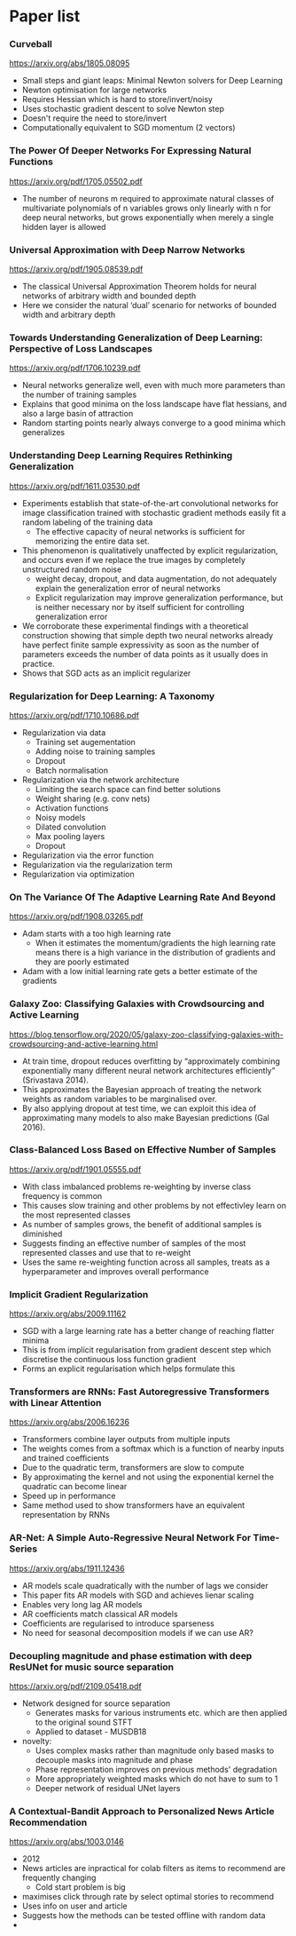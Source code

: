 # Paper list

### Curveball
https://arxiv.org/abs/1805.08095
* Small steps and giant leaps: Minimal Newton solvers for Deep Learning
* Newton optimisation for large networks
* Requires Hessian which is hard to store/invert/noisy
* Uses stochastic gradient descent to solve Newton step
* Doesn't require the need to store/invert
* Computationally equivalent to SGD momentum (2 vectors)

### The Power Of Deeper Networks For Expressing Natural Functions
https://arxiv.org/pdf/1705.05502.pdf
* The number of neurons m required to approximate natural classes of multivariate polynomials of n variables grows only linearly with n for deep neural networks, but grows exponentially when merely a single hidden layer is allowed

### Universal Approximation with Deep Narrow Networks
https://arxiv.org/pdf/1905.08539.pdf
* The classical Universal Approximation Theorem holds for neural networks of arbitrary width and bounded depth
* Here we consider the natural ‘dual’ scenario for networks of bounded width and arbitrary depth

### Towards Understanding Generalization of Deep Learning: Perspective of Loss Landscapes
https://arxiv.org/pdf/1706.10239.pdf
* Neural networks generalize well, even with much more parameters than the number of training samples
* Explains that good minima on the loss landscape have flat hessians, and also a large basin of attraction
* Random starting points nearly always converge to a good minima which generalizes

### Understanding Deep Learning Requires Rethinking Generalization
https://arxiv.org/pdf/1611.03530.pdf
* Experiments establish that state-of-the-art convolutional networks for image classification trained with stochastic gradient methods easily fit a random labeling of the training data
  * The effective capacity of neural networks is sufficient for memorizing the entire data set.
* This phenomenon is qualitatively unaffected by explicit regularization, and occurs even if we replace the true images by completely unstructured random noise
  * weight decay, dropout, and data augmentation, do not adequately explain the generalization error of neural networks
  * Explicit regularization may improve generalization performance, but is neither necessary nor by itself sufficient for controlling generalization error
* We corroborate these experimental findings with a theoretical construction showing that simple depth two neural networks already have perfect finite sample expressivity as soon as the number of parameters exceeds the number of data points as it usually does in practice.
* Shows that SGD acts as an implicit regularizer

### Regularization for Deep Learning: A Taxonomy
https://arxiv.org/pdf/1710.10686.pdf
* Regularization via data
  * Training set augementation
  * Adding noise to training samples
  * Dropout
  * Batch normalisation
* Regularization via the network architecture
  * Limiting the search space can find better solutions
  * Weight sharing (e.g. conv nets)
  * Activation functions
  * Noisy models
  * Dilated convolution
  * Max pooling layers
  * Dropout
* Regularization via the error function
* Regularization via the regularization term
* Regularization via optimization


### On The Variance Of The Adaptive Learning Rate And Beyond
https://arxiv.org/pdf/1908.03265.pdf
* Adam starts with a too high learning rate
  * When it estimates the momentum/gradients the high learning rate means there is a high variance in the distribution of gradients and they are poorly estimated
* Adam with a low initial learning rate gets a better estimate of the gradients

### Galaxy Zoo: Classifying Galaxies with Crowdsourcing and Active Learning
https://blog.tensorflow.org/2020/05/galaxy-zoo-classifying-galaxies-with-crowdsourcing-and-active-learning.html
* At train time, dropout reduces overfitting by “approximately combining exponentially many different neural network architectures efficiently” (Srivastava 2014).
* This approximates the Bayesian approach of treating the network weights as random variables to be marginalised over.
* By also applying dropout at test time, we can exploit this idea of approximating many models to also make Bayesian predictions (Gal 2016).

### Class-Balanced Loss Based on Effective Number of Samples
https://arxiv.org/pdf/1901.05555.pdf
* With class imbalanced problems re-weighting by inverse class frequency is common
* This causes slow training and other problems by not effectivley learn on the most represented classes
* As number of samples grows, the benefit of additional samples is diminished
* Suggests finding an effective number of samples of the most represented classes and use that to re-weight
* Uses the same re-weighting function across all samples, treats as a hyperparameter and improves overall performance

### Implicit Gradient Regularization
https://arxiv.org/abs/2009.11162
* SGD with a large learning rate has a better change of reaching flatter minima
* This is from implicit regularisation from gradient descent step which discretise the continuous loss function gradient
* Forms an explicit regularisation which helps formulate this

### Transformers are RNNs: Fast Autoregressive Transformers with Linear Attention
https://arxiv.org/abs/2006.16236
* Transformers combine layer outputs from multiple inputs
* The weights comes from a softmax which is a function of nearby inputs and trained coefficients
* Due to the quadratic term, transformers are slow to compute
* By approximating the kernel and not using the exponential kernel the quadratic can become linear
* Speed up in performance
* Same method used to show transformers have an equivalent representation by RNNs

### AR-Net: A Simple Auto-Regressive Neural Network For Time-Series
https://arxiv.org/abs/1911.12436
* AR models scale quadratically with the number of lags we consider
* This paper fits AR models with SGD and achieves lienar scaling
* Enables very long lag AR models
* AR coefficients match classical AR models
* Coefficients are regularised to introduce sparseness
* No need for seasonal decomposition models if we can use AR?

### Decoupling magnitude and phase estimation with deep ResUNet for music source separation
https://arxiv.org/pdf/2109.05418.pdf
*   Network designed for source separation
    *   Generates masks for various instruments etc. which are then applied to the original sound STFT
    *   Applied to dataset - MUSDB18
*   novelty:
    *   Uses complex masks rather than magnitude only based masks to decouple masks into magnitude and phase
    *   Phase representation improves on previous methods' degradation
    *   More appropriately weighted masks which do not have to sum to 1
    *   Deeper network of residual UNet layers

### A Contextual-Bandit Approach to Personalized News Article Recommendation
https://arxiv.org/abs/1003.0146
*   2012
*   News articles are inpractical for colab filters as items to recommend are frequently changing
    *   Cold start problem is big
*   maximises click through rate by select optimal stories to recommend
*   Uses info on user and article
*   Suggests how the methods can be tested offline with random data
*   